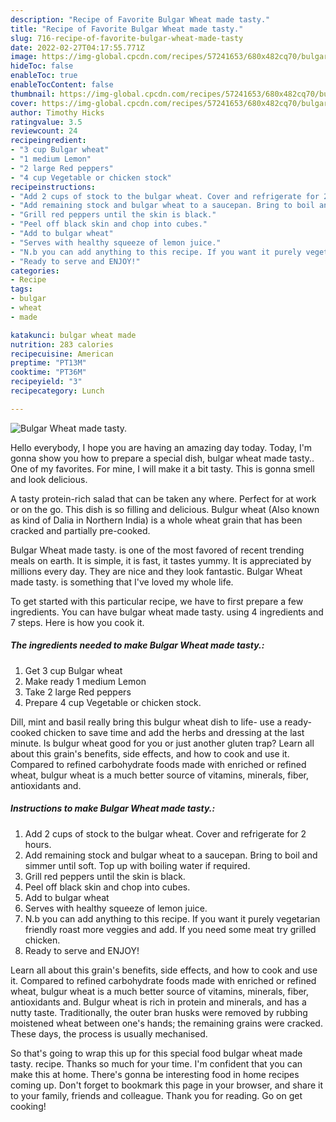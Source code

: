 ```yaml
---
description: "Recipe of Favorite Bulgar Wheat made tasty."
title: "Recipe of Favorite Bulgar Wheat made tasty."
slug: 716-recipe-of-favorite-bulgar-wheat-made-tasty
date: 2022-02-27T04:17:55.771Z
image: https://img-global.cpcdn.com/recipes/57241653/680x482cq70/bulgar-wheat-made-tasty-recipe-main-photo.jpg
hideToc: false
enableToc: true
enableTocContent: false
thumbnail: https://img-global.cpcdn.com/recipes/57241653/680x482cq70/bulgar-wheat-made-tasty-recipe-main-photo.jpg
cover: https://img-global.cpcdn.com/recipes/57241653/680x482cq70/bulgar-wheat-made-tasty-recipe-main-photo.jpg
author: Timothy Hicks
ratingvalue: 3.5
reviewcount: 24
recipeingredient:
- "3 cup Bulgar wheat"
- "1 medium Lemon"
- "2 large Red peppers"
- "4 cup Vegetable or chicken stock"
recipeinstructions:
- "Add 2 cups of stock to the bulgar wheat. Cover and refrigerate for 2 hours."
- "Add remaining stock and bulgar wheat to a saucepan. Bring to boil and simmer until soft. Top up with boiling water if required."
- "Grill red peppers until the skin is black."
- "Peel off black skin and chop into cubes."
- "Add to bulgar wheat"
- "Serves with healthy squeeze of lemon juice."
- "N.b you can add anything to this recipe. If you want it purely vegetarian friendly roast more veggies and add. If you need some meat try grilled chicken."
- "Ready to serve and ENJOY!"
categories:
- Recipe
tags:
- bulgar
- wheat
- made

katakunci: bulgar wheat made 
nutrition: 283 calories
recipecuisine: American
preptime: "PT13M"
cooktime: "PT36M"
recipeyield: "3"
recipecategory: Lunch

---
```



![Bulgar Wheat made tasty.](https://img-global.cpcdn.com/recipes/57241653/680x482cq70/bulgar-wheat-made-tasty-recipe-main-photo.jpg)

Hello everybody, I hope you are having an amazing day today. Today, I'm gonna show you how to prepare a special dish, bulgar wheat made tasty.. One of my favorites. For mine, I will make it a bit tasty. This is gonna smell and look delicious.

A tasty protein-rich salad that can be taken any where. Perfect for at work or on the go. This dish is so filling and delicious. Bulgur wheat (Also known as kind of Dalia in Northern India) is a whole wheat grain that has been cracked and partially pre-cooked.

Bulgar Wheat made tasty. is one of the most favored of recent trending meals on earth. It is simple, it is fast, it tastes yummy. It is appreciated by millions every day. They are nice and they look fantastic. Bulgar Wheat made tasty. is something that I've loved my whole life.


To get started with this particular recipe, we have to first prepare a few ingredients. You can have bulgar wheat made tasty. using 4 ingredients and 7 steps. Here is how you cook it.

<!--inarticleads1-->

##### The ingredients needed to make Bulgar Wheat made tasty.:

1. Get 3 cup Bulgar wheat
1. Make ready 1 medium Lemon
1. Take 2 large Red peppers
1. Prepare 4 cup Vegetable or chicken stock.


Dill, mint and basil really bring this bulgur wheat dish to life- use a ready-cooked chicken to save time and add the herbs and dressing at the last minute. Is bulgur wheat good for you or just another gluten trap? Learn all about this grain&#39;s benefits, side effects, and how to cook and use it. Compared to refined carbohydrate foods made with enriched or refined wheat, bulgur wheat is a much better source of vitamins, minerals, fiber, antioxidants and. 

<!--inarticleads2-->

##### Instructions to make Bulgar Wheat made tasty.:

1. Add 2 cups of stock to the bulgar wheat. Cover and refrigerate for 2 hours.
1. Add remaining stock and bulgar wheat to a saucepan. Bring to boil and simmer until soft. Top up with boiling water if required.
1. Grill red peppers until the skin is black.
1. Peel off black skin and chop into cubes.
1. Add to bulgar wheat
1. Serves with healthy squeeze of lemon juice.
1. N.b you can add anything to this recipe. If you want it purely vegetarian friendly roast more veggies and add. If you need some meat try grilled chicken.
1. Ready to serve and ENJOY!

Learn all about this grain&#39;s benefits, side effects, and how to cook and use it. Compared to refined carbohydrate foods made with enriched or refined wheat, bulgur wheat is a much better source of vitamins, minerals, fiber, antioxidants and. Bulgur wheat is rich in protein and minerals, and has a nutty taste. Traditionally, the outer bran husks were removed by rubbing moistened wheat between one&#39;s hands; the remaining grains were cracked. These days, the process is usually mechanised. 

So that's going to wrap this up for this special food bulgar wheat made tasty. recipe. Thanks so much for your time. I'm confident that you can make this at home. There's gonna be interesting food in home recipes coming up. Don't forget to bookmark this page in your browser, and share it to your family, friends and colleague. Thank you for reading. Go on get cooking!

